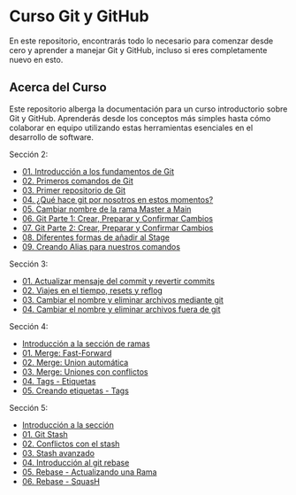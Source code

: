 # Curso Git y GitHub

En este repositorio, encontrarás todo lo necesario para comenzar desde cero y aprender a manejar Git y GitHub, incluso si eres completamente nuevo en esto.

## Acerca del Curso

Este repositorio alberga la documentación para un curso introductorio sobre Git y GitHub. Aprenderás desde los conceptos más simples hasta cómo colaborar en equipo utilizando estas herramientas esenciales en el desarrollo de software.

Sección 2:
* [01. Introducción a los fundamentos de Git](https://github.com/KIRIL13POK/GIT_GitHub/blob/main/Secci%C3%B3n_2/01_introduccionFundamentosGit.md)
* [02. Primeros comandos de Git](https://github.com/KIRIL13POK/GIT_GitHub/blob/main/Secci%C3%B3n_2/02_primerosComandos.md)
* [03. Primer repositorio de Git](https://github.com/KIRIL13POK/GIT_GitHub/blob/main/Secci%C3%B3n_2/03_nuestroPrimerRepositorioEnGit.md)
* [04. ¿Qué hace git por nosotros en estos momentos?](https://github.com/KIRIL13POK/GIT_GitHub/blob/main/Secci%C3%B3n_2/04_queHaceGitPorNosotros.md)
* [05. Cambiar nombre de la rama Master a Main](https://github.com/KIRIL13POK/GIT_GitHub/blob/main/Secci%C3%B3n_2/05_cambiar_nombre_de_la_rama.md)
* [06. Git Parte 1: Crear, Preparar y Confirmar Cambios](https://github.com/KIRIL13POK/GIT_GitHub/blob/main/Secci%C3%B3n_2/06_Git_CrearPrepararConfirmarCambios.md)
* [07. Git Parte 2: Crear, Preparar y Confirmar Cambios](https://github.com/KIRIL13POK/GIT_GitHub/blob/main/Secci%C3%B3n_2/07_Parte2_Git_CrearPrepararConfirmarCambios.md)
* [08. Diferentes formas de añadir al Stage](https://github.com/KIRIL13POK/GIT_GitHub/blob/main/Secci%C3%B3n_2/08_GestionDeArchivosYCarpetasEnGitAgregarComodinesYDirectoriosVacios.md)
* [09. Creando Alias para nuestros comandos](https://github.com/KIRIL13POK/GIT_GitHub/blob/main/Secci%C3%B3n_2/09_CreandoAliasParaComandos.md)

  
Sección 3:
* [01. Actualizar mensaje del commit y revertir commits](https://github.com/KIRIL13POK/GIT_GitHub/blob/main/Secci%C3%B3n_3/01_actualizarCommitYRevertirCommits.md)
* [02. Viajes en el tiempo, resets y reflog](https://github.com/KIRIL13POK/GIT_GitHub/blob/main/Secci%C3%B3n_3/02_viajesEnElTiempoResetsYReflog.md)
* [03. Cambiar el nombre y eliminar archivos mediante git ](https://github.com/KIRIL13POK/GIT_GitHub/blob/main/Secci%C3%B3n_3/03_CambiarElNombreYEliminarArchivosMedianteGit.md)
* [04. Cambiar el nombre y eliminar archivos fuera de git](https://github.com/KIRIL13POK/GIT_GitHub/blob/main/Secci%C3%B3n_3/04_cambiarElNombreYEliminarArchivosFueraDeGit.md)

Sección 4:
* [ Introducción a la sección de ramas ](https://github.com/KIRIL13POK/GIT_GitHub/blob/main/Secci%C3%B3n_4/seccion4GestionDeRamasEnUnSistemaDeControlDeVersionesGit.md)
* [01. Merge: Fast-Forward](https://github.com/KIRIL13POK/GIT_GitHub/blob/main/Secci%C3%B3n_4/01_mergeFastForward.md)
* [02. Merge: Union automática](https://github.com/KIRIL13POK/GIT_GitHub/blob/main/Secci%C3%B3n_4/02_mergeUnionAutomatica.md)
* [03. Merge: Uniones con conflictos](https://github.com/KIRIL13POK/GIT_GitHub/blob/main/Secci%C3%B3n_4/03_mergeUnionesConConflictos.md)
* [04. Tags - Etiquetas](https://github.com/KIRIL13POK/GIT_GitHub/blob/main/Secci%C3%B3n_4/04_tagsEtiquetas.md)
* [05. Creando etiquetas - Tags](https://github.com/KIRIL13POK/GIT_GitHub/blob/main/Secci%C3%B3n_4/05_creacionDeEtiquetas.md#git-tag--a-v10-hash--m-mensaje)

Sección 5:
* [Introducción a la sección](https://github.com/KIRIL13POK/GIT_GitHub/blob/main/Secci%C3%B3n_5/introduccion.md)
* [01. Git Stash](https://github.com/KIRIL13POK/GIT_GitHub/blob/main/Secci%C3%B3n_5/01_gitStash.md)
* [02. Conflictos con el stash](https://github.com/KIRIL13POK/GIT_GitHub/blob/main/Secci%C3%B3n_5/02_ConflictoSStash.md)
* [03. Stash avanzado](https://github.com/KIRIL13POK/GIT_GitHub/blob/main/Secci%C3%B3n_5/03_.stashAvanzado.md)
* [04. Introducción al git rebase](https://github.com/KIRIL13POK/GIT_GitHub/blob/main/Secci%C3%B3n_5/04_IntroduccionGitRebase.md)
* [05. Rebase - Actualizando una Rama](https://github.com/KIRIL13POK/GIT_GitHub/blob/main/Secci%C3%B3n_5/05_Rebase-ActualizandoUnaRama.md)
* [06. Rebase - SquasH](https://github.com/KIRIL13POK/GIT_GitHub/blob/main/Secci%C3%B3n_5/06_RebaseSquash.md)


